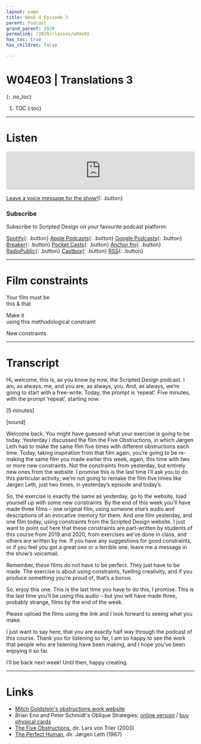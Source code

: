 ```yaml
---
layout: page
title: Week 4 Episode 3
parent: Podcast
grand_parent: 2020
permalink: /2020/classes/w04e03
has_toc: true
has_children: false

---
```


# W04E03 | Translations 3
{: .no_toc}

1. TOC
{:toc}


---

# Listen

<iframe src="https://anchor.fm/scripteddesign/embed/episodes/S01-W04-E03-Scripted-Design--Week-4-Episode-3-el98hn" height="102px" width="100%" frameborder="0" scrolling="no"></iframe>

<br>

[Leave a voice message for the show!](https://anchor.fm/scripteddesign/message){: .button}

### Subscribe

Subscribe to Scripted Design on your favourite podcast platform:

[Spotify](https://open.spotify.com/show/3sYD3KyPJXnIHUY2m2uFcy){: .button} [Apple Podcasts](https://podcasts.apple.com/nl/podcast/scripted-design/id1533696064?l=en){: .button} [Google Podcasts](https://www.google.com/podcasts?feed=aHR0cHM6Ly9hbmNob3IuZm0vcy8zN2QzMjZjNC9wb2RjYXN0L3Jzcw==){: .button} [Breaker](https://breaker.audio/scripted-design){: .button} [Pocket Casts](https://pca.st/h40ivs5f){: .button} [Anchor.fm](https://anchor.fm/scripteddesign){: .button} [RadioPublic](https://radiopublic.com/scripted-design-WaxpdP){: .button} [Castbox](https://castbox.fm/channel/Scripted-Design-id3371338){: .button} [RSS](https://anchor.fm/s/37d326c4/podcast/rss){: .button}

---

# Film constraints

<p class="centred">Your film must be <br><span id="adj1" class="emphasis">this</span> & <span id="adj2" class="emphasis">that</span></p>

<p class="centred">Make it <br><span id="makeit" class="emphasis">using this methodological constraint</span></p>

<a onclick="newConstraints()" class="button">New constraints</a>

<script type="text/javascript">
 var adjective = ["abrasive", "abrupt", "adorable", "advantageous", "afraid", "aggressive", "agoraphobic", "agreeable", "alluring", "ambitious", "amiable", "amoral", "ample", "amused", "angelic", "angry", "annoyed", "aquatic", "aromatic", "ashamed", "aspiring", "astronomical", "attractive", "average", "awful", "awkward", "bad taste", "balanced", "bawdy", "beautiful", "bewildered", "biographical", "bitter", "bizarre", "blaring", "blobby", "bloody", "blue", "blurry", "boring", "bountiful", "brainy", "brave", "breathless", "breezy", "brief", "bright", "broad", "broken", "bumpy", "busy", "callous", "calm", "calm", "calming", "careful", "cautious", "charming", "cheerful", "cheerful", "chilly", "chubby", "chubby", "circular", "clean", "clear", "clever", "cloudy", "clumsy", "cold", "colorful", "combative", "comfortable", "common", "complete", "concerned", "confident", "confused", "considerable", "cool", "cooperative", "copious", "countless", "courageous", "cowardly", "crabby", "cracked", "crazy", "credible", "creepy", "crooked", "cross", "cruel", "crushed", "crusty", "cuddly", "cumbersome", "curious", "curly", "curved", "cute", "cylindrical", "daily", "damp", "dangerous", "dead", "deafening", "debonair", "deep", "deep", "defeated", "defeated", "defiant", "delightful", "depressed", "determined", "different", "diligent", "dirty", "disastrous", "disgusting", "dismissive", "distinct", "distorted", "disturbed", "doubtful", "drab", "dry", "dull", "dusty", "each", "eager", "early", "elated", "elegant", "elementary", "embarrassing", "enchanting", "energetic", "energetic", "enough", "enraged", "enthusiastic", "envious", "erratic", "eternal", "every", "evil", "evil", "exciting", "exhausting", "exuberant", "faithful", "famous", "fancy", "fantastic", "fast", "fearless", "fertile", "few", "fierce", "filthy", "fine", "flaky", "flat", "fluffy", "foolish", "fragile", "frank", "frantic", "freezing", "friendly", "frightening", "full", "functional", "funny", "furious", "future", "futuristic", "fuzzy", "generous", "gentle", "giant", "gifted", "gigantic", "glamorous", "gleaming", "glib", "globular", "glorious", "glossy", "good", "graceful", "grainy", "greasy", "great", "grieving", "grotesque", "groundless", "grumpy", "gusty", "gutless", "handsome", "happy", "hard", "hard", "harmful", "healthy", "heavy", "heinous", "helpful", "helpless", "hesitant", "high", "high-pitched", "hilarious", "hissing", "historical", "hoarse", "hollow", "homely", "honest", "horrible", "hot", "huge", "hungry", "hushed", "hysterical", "icy", "illegal", "illegible", "immense", "immoral", "impassioned", "imperfect", "impossible", "indignant", "innocent", "inquisitive", "interior", "internal", "inventive", "irate", "irregular", "itchy", "jaunty", "jazzy", "jealous", "jolly", "juicy", "jumbo", "juvenile", "kind", "large", "large", "late", "lazy", "legal", "light", "limited", "little", "little", "lively", "logical", "lonely", "long", "long", "loose", "loud", "loud", "lovely", "low", "lucky", "macho", "mad", "magnificent", "main", "majestic", "mammoth", "manic", "manly", "many", "massive", "measly", "measured", "melodic", "melted", "mere", "miniature", "minor", "moaning", "modern", "modern", "muffled", "multiple", "murky", "mushy", "mute", "myriad", "mysterious", "narrow", "nasty", "naughty", "nervous", "noisy", "numerous", "nutritious", "obedient", "obnoxious", "obsolete", "odd", "old", "old", "old-fashioned", "old-fashioned", "one", "open", "optimal", "orange", "organic", "outrageous", "outstanding", "oval", "overexposed", "painful", "paltry", "panicky", "perfect", "perky", "persuasive", "petite", "pink", "pixellated", "plain", "pleasant", "plentiful", "poised", "poor", "powerful", "premium", "pretty", "pretty", "prickly", "profuse", "proud", "puffy", "puny", "purple", "purring", "puzzled", "quaint", "quick", "quiet", "quiet", "quirky", "quirky", "quizzical", "rainy", "rapid", "raspy", "real", "redundant", "regular", "relieved", "remarkable", "repulsive", "resonant", "restless", "retro", "rich", "righteous", "ritzy", "romantic", "rotund", "rough", "round", "ruddy", "rundown", "rustic", "ruthless", "sad", "sassy", "scary", "scrawny", "screeching", "secretive", "sedate", "selfish", "several", "shaggy", "shaky", "sharp", "shiny", "short", "short", "shrill", "shy", "silent", "silky", "silly", "simple", "sizable", "skinny", "skinny", "sleepy", "slick", "slimy", "slippery", "sloppy", "slow", "slow", "small", "smiling", "smooth", "soft", "soft", "solid", "somber", "some", "sparkling", "sparse", "speed", "speedy", "splendid", "spotless", "square", "squeaking", "squealing", "steep", "sticky", "stingy", "straight", "strange", "stupid", "substantial", "successful", "super", "superlative", "swanky", "swift", "tacky", "tall", "tall", "tame", "tangible", "tawdry", "tedious", "teeming", "teeny", "ten", "tender", "tense", "terrible", "terrific", "testy", "thankful", "thin", "thin", "thoughtful", "thoughtless", "thundering", "tight", "tiny", "tired", "triangular", "tricky", "troubled", "ugly", "ugly", "unattractive", "unbecoming", "uncovered", "uneven", "uninterested", "unpredictable", "unsightly", "unusual", "upset", "vague", "vast", "verdant", "very", "vivacious", "voiceless", "wacky", "waiting", "wandering", "warm", "warm", "watery", "weak", "weary", "weird", "wet", "whispering", "wholesale", "wicked", "wide", "wild", "wild", "wiry", "womanly", "wooden", "worried", "worried", "worse", "wrong", "wry", "young", "zaftig", "zany", "zealous", "dirty", "loud", "rough", "dope", "shitty", "sour", "mediocre", "silly", "spicy", "mad", "adventurous", "awful", "massive", "kind", "bold", "free", "dizzy", "majestic", "foolish", "ugly", "pink", "fluffy", "short", "fast", "cheesy", "furious", "simple", "ripped", "fancy", "amazing", "aggressive", "historical", "tasty", "plain", "stubborn", "patient", "horrendous", "stunning", "velvety", "gorgeous", "charming", "extravagent", "fascinating", "juicy", "energetic", "sensual", "glitchy", "overwhelming", "cool", "embarassing", "noir", "sexy", "hypnotic"];
  var makeit = ["asymmetrically", "backwards", "carelessly", "containing as little as possible", "by focusing on the pauses", "by focusing on the details", "in a bathroom", "in a kitchen", "in one unbroken shot", "in slow motion", "in the sky", "on the stairs", "outside", "over your shoulder", "sideways", "symmetrically", "to a beat", "under a table", "underwater", "upside down", "using both hands", "using timelapse", "with fire", "with your feet", "without looking", "like cowboy bebop", "empty", "strange", "in a way that makes you feel angry", "like a box of chocolates", "while dancing", "on the floor", "with your eyes closed", "in the rain", "from a frog's perspective", "with a fixed camera", "non-linear", "perfectly", "rhythmically", "using scissors", "in the sunlight", "whilst talking on the phone", "in a public place", "in the dark", "by ignoring the details", "by throwing the rules out of the window", "before you sleep", "while cooking lunch", "in under 5 minutes", "from a child's perspective", "in one take", "virtually", "look like you are swimming", "counter-intuitively", "by doing everything you've been told is wrong", "between other things", "by grouping elements", "from offcuts", "logically", "illogically", "with the end first", "starting at the middle", "with your mouth open the whole time", "completely and utterly fake", "arhythmically", "to a walking pace", "by embracing every cliche"];

  function newConstraints(){
    var adj1 = adjective[Math.floor(Math.random() * adjective.length)];
    var adj2 = adjective[Math.floor(Math.random() * adjective.length)];
    var method = makeit[Math.floor(Math.random() * makeit.length)];
    document.getElementById('adj1').innerHTML = adj1; document.getElementById('adj2').innerHTML = adj2; document.getElementById('makeit').innerHTML = method;
  }
  newConstraints();
</script>


---

# Transcript

Hi, welcome, this is, as you know by now, the Scripted Design podcast. I am, as always, me, and you are, as always, you. And, as always, we’re going to start with a free-write. Today, the prompt is ‘repeat’. Five minutes, with the prompt ‘repeat’, starting now.

[5 minutes]

[sound]

Welcome back. You might have guessed what your exercise is going to be today. Yesterday I discussed the film the Five Obstructions, in which Jørgen Leth had to make the same film five times with different obstructions each time. Today, taking inspiration from that film again, you’re going to be re-making the same film you made earlier this week, again, this time with two or more new constraints. Not the constraints from yesterday, but entirely new ones from the website. I promise this is the last time I’ll ask you to do this particular activity, we’re not going to remake the film five times like Jørgen Leth, just two times, in yesterday’s episode and today’s.

So, the exercise is exactly the same as yesterday, go to the website, load yourself up with some new constraints. By the end of this week you’ll have made three films – one original film, using someone else’s audio and descriptions of an evocative memory for them. And one film yesterday, and one film today, using constraints from the Scripted Design website. I just want to point out here that these constraints are part-written by students of this course from 2019 and 2020, from exercises we’ve done in class, and others are written by me. If you have any suggestions for good constraints, or if you feel you got a great one or a terrible one, leave me a message in the show’s voicemail.

Remember, these films do not have to be perfect. They just have to be made. The exercise is about using constraints, fuelling creativity, and if you produce something you’re proud of, that’s a bonus.

So, enjoy this one. This is the last time you have to do this, I promise. This is the last time you’ll be using this audio – but you will have made three, probably strange, films by the end of the week.

Please upload the films using the link and I look forward to seeing what you make.

I just want to say here, that you are exactly half way through the podcast of this course. Thank you for listening so far, I am so happy to see the work that people who are listening have been making, and I hope you’ve been enjoying it so far.

I’ll be back next week! Until then, happy creating.


---

# Links

- [Mitch Goldstein's obstructions.work website](https://obstructions.work)
- Brian Eno and Peter Schmidt's Oblique Strategies: [online version](http://stoney.sb.org/eno/oblique.html) / [buy physical cards](https://www.enoshop.co.uk/product/oblique-strategies.html)
- [The Five Obstructions](https://en.wikipedia.org/wiki/The_Five_Obstructions), dir. Lars von Trier (2003)
- [The Perfect Human](https://www.youtube.com/watch?v=W9kls6bMkRo&feature=youtu.be), dir. Jørgen Leth (1967)
